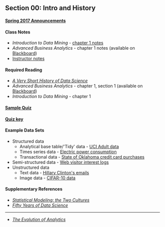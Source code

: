 ## Section 00: Intro and History

#### [Spring 2017 Announcements](spring_2017_announcements/spring_2017_announcements.md)

#### Class Notes

* *Introduction to Data Mining* - [chapter 1 notes](http://www-users.cs.umn.edu/~kumar/dmbook/dmslides/chap1_intro.pdf)
* *Advanced Business Analytics* - chapter 1 notes (available on [Blackboard](https://blackboard.gwu.edu))
* [Instructor notes](notes/00_instructor_notes.pdf)

#### Required Reading

* [*A Very Short History of Data Science*](http://www.forbes.com/sites/gilpress/2013/05/28/a-very-short-history-of-data-science/)
* *Advanced Business Analytics* - chapter 1, section 1 (available on [Blackboard](https://blackboard.gwu.edu))
* *Introduction to Data Mining* - chapter 1

#### [Sample Quiz](quiz/sample/quiz_0.pdf)

#### [Quiz key](quiz/key/quiz_0_key.pdf)

#### Example Data Sets

* Structured data
  * Analytical base table/'Tidy' data - [UCI Adult data](https://archive.ics.uci.edu/ml/machine-learning-databases/adult/adult.data)
  * Times series data - [Electric power consumption](https://www.kaggle.com/adriferher/electric-power-consumption-data-set)
  * Transactional data - [State of Oklahoma credit card purchases](https://catalog.data.gov/dataset/purchase-card-pcard-fiscal-year-2014/resource/4105c297-84dc-4f25-9061-c4e2ad38f7d2)
* Semi-structured data - [Web visitor interest logs](https://www.kaggle.com/yburger/web-visitor-interests)
* Unstructured data
  * Text data - [Hillary Clinton's emails](https://www.kaggle.com/kaggle/hillary-clinton-emails)
  * Image data - [CIFAR-10 data](https://www.kaggle.com/c/cifar-10)

#### Supplementary References
* [*Statistical Modeling: the Two Cultures*](http://www.stat.uchicago.edu/~lekheng/courses/191f09/breiman.pdf)
* [*Fifty Years of Data Science*](http://courses.csail.mit.edu/18.337/2015/docs/50YearsDataScience.pdf)

***

* [*The Evolution of Analytics*](http://www.oreilly.com/data/free/the-evolution-of-analytics.csp)
